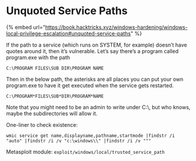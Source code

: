 # Unquoted Service Paths

{% embed url="https://book.hacktricks.xyz/windows-hardening/windows-local-privilege-escalation#unquoted-service-paths" %}

If the path to a service (which runs on SYSTEM, for example) doesn’t have quotes around it, then it’s vulnerable. Let’s say there’s a program called program.exe with the path

```
C:\PROGRAM FILES\SUB DIR\PROGRAM NAME
```

Then in the below path, the asterisks are all places you can put your own program.exe to have it get executed when the service gets restarted.

```
C:\PROGRAM*FILES\SUB*DIR\PROGRAM*NAME
```

Note that you might need to be an admin to write under C:\\, but who knows, maybe the subdirectories will allow it.

One-liner to check existence:

```
wmic service get name,displayname,pathname,startmode |findstr /i "auto" |findstr /i /v "c:\windows\\" |findstr /i /v """
```

Metasploit module: `exploit/windows/local/trusted_service_path`
